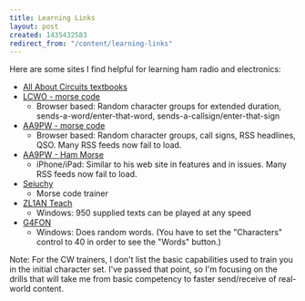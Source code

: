 ```yaml
---
title: Learning Links
layout: post
created: 1435432583
redirect_from: "/content/learning-links"
---
```


Here are some sites I find helpful for learning ham radio and electronics:

* [All About Circuits textbooks](http://www.allaboutcircuits.com/textbook/)
* [LCWO - morse code](http://lcwo.net)
    * Browser based: Random character groups for extended duration, sends-a-word/enter-that-word, sends-a-callsign/enter-that-sign
* [AA9PW - morse code](http://aa9pw.com/morsecode/)
    * Browser based: Random character groups, call signs, RSS headlines, QSO.  Many RSS feeds now fail to load.
* [AA9PW - Ham Morse](http://aa9pw.com/hammorse/)
    * iPhone/iPad: Similar to his web site in features and in issues.    Many RSS feeds now fail to load.
* [Seiuchy](http://seiuchy.macache.com/)
    * Morse code trainer
* [ZL1AN Teach](http://www.qsl.net/zl1an/)
    * Windows: 950 supplied texts can be played at any speed
* [G4FON](http://www.g4fon.net/CW%20Trainer.htm)
    * Windows: Does random words.  (You have to set the "Characters" control to 40 in order to see the "Words" button.)


Note: For the CW trainers, I don't list the basic capabilities used to train you in the initial character set.  I've passed that point, so I'm focusing on the drills that will take me from basic competency to faster send/receive of real-world content.